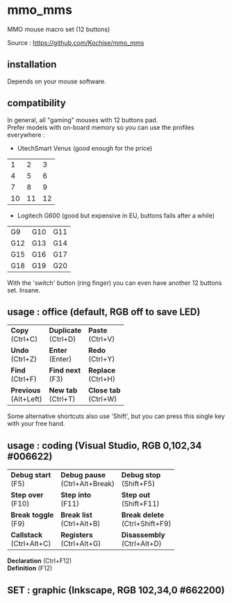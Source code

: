 # mmo_mms
MMO mouse macro set (12 buttons)

Source : https://github.com/Kochise/mmo_mms

## installation

Depends on your mouse software.<br>

## compatibility

In general, all "gaming" mouses with 12 buttons pad.<br>
Prefer models with on-board memory so you can use the profiles everywhere :<br>

* UtechSmart Venus (good enough for the price)

|    |    |    |
| -- | -- | -- |
| 1  | 2  | 3  |
| 4  | 5  | 6  |
| 7  | 8  | 9  |
| 10 | 11 | 12 |

* Logitech G600 (good but expensive in EU, buttons fails after a while)

|     |     |     |
| --- | --- | --- |
| G9  | G10 | G11 |
| G12 | G13 | G14 |
| G15 | G16 | G17 |
| G18 | G19 | G20 |

With the 'switch' button (ring finger) you can even have another 12 buttons set. Insane.

## usage : office (default, RGB off to save LED)

|                             |                            |                            |
| --------------------------- | -------------------------- | -------------------------- |
| **Copy**     <br>(Ctrl+C)   | **Duplicate** <br>(Ctrl+D) | **Paste**     <br>(Ctrl+V) |
| **Undo**     <br>(Ctrl+Z)   | **Enter**     <br>(Enter)  | **Redo**      <br>(Ctrl+Y) |
| **Find**     <br>(Ctrl+F)   | **Find next** <br>(F3)     | **Replace**   <br>(Ctrl+H) |
| **Previous** <br>(Alt+Left) | **New tab**   <br>(Ctrl+T) | **Close tab** <br>(Ctrl+W) |

Some alternative shortcuts also use 'Shift', but you can press this single key with your free hand.

## usage : coding (Visual Studio, RGB 0,102,34 #006622)

|                                |                                      |                                      |
| ------------------------------ | ------------------------------------ | ------------------------------------ |
| **Debug start**       <br>(F5) | **Debug pause** <br>(Ctrl+Alt+Break) | **Debug stop**        <br>(Shift+F5) |
| **Step over**        <br>(F10) | **Step into**             <br>(F11)  | **Step out**         <br>(Shift+F11) |
| **Break toggle**      <br>(F9) | **Break list**      <br>(Ctrl+Alt+B) | **Break delete** <br>(Ctrl+Shift+F9) |
| **Callstack** <br>(Ctrl+Alt+C) | **Registers**       <br>(Ctrl+Alt+G) | **Disassembly**     <br>(Ctrl+Alt+D) |

**Declaration** (Ctrl+F12)<br>
**Definition**  (F12)<br>

## SET : graphic (Inkscape, RGB 102,34,0 #662200)








